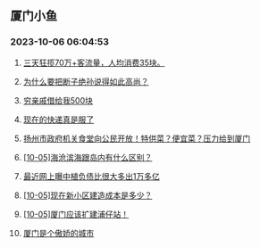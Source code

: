 ## 厦门小鱼 
### 2023-10-06 06:04:53

1. [三天狂揽70万+客流量，人均消费35块。](http://bbs.xmfish.com/read-htm-tid-18083142.html)

2. [为什么要把断子绝孙说得如此高尚？](http://bbs.xmfish.com/read-htm-tid-18083286.html)

3. [穷亲戚借给我500块](http://bbs.xmfish.com/read-htm-tid-18083234.html)

4. [现在的快递真是服了](http://bbs.xmfish.com/read-htm-tid-18083300.html)

5. [扬州市政府机关食堂向公民开放！特供菜？便宜菜？压力给到厦门](http://bbs.xmfish.com/read-htm-tid-18083253.html)

6. [[10-05]海沧滨海跟岛内有什么区别？](http://bbs.xmfish.com/read-htm-tid-18083213.html)

7. [最近网上曝中植负债比很大多出1万多亿](http://bbs.xmfish.com/read-htm-tid-18083280.html)

8. [[10-05]现在新小区建造成本是多少？](http://bbs.xmfish.com/read-htm-tid-18083242.html)

9. [[10-05]厦门应该扩建浦仔站！](http://bbs.xmfish.com/read-htm-tid-18083195.html)

10. [厦门是个傲娇的城市](http://bbs.xmfish.com/read-htm-tid-18083337.html)

